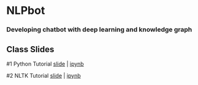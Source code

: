# NLPbot

### Developing chatbot with deep learning and knowledge graph

## Class Slides
#1 Python Tutorial [slide](https://info-ruc.github.io/nlpbot/python-tut.pdf) 
| [ipynb](https://github.com/info-ruc/nlpbot/blob/master/python-tut.ipynb)

#2 NLTK Tutorial [slide](https://info-ruc.github.io/nlpbot/nltk-tut.pdf) 
| [ipynb](https://github.com/info-ruc/nlpbot/blob/master/nltk-bot.ipynb)

